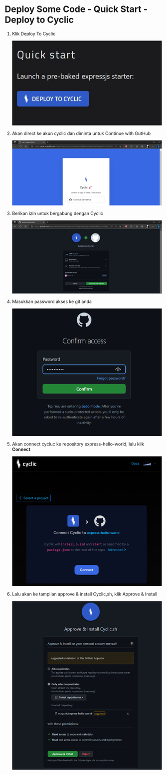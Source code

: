 # Deploy Some Code - Quick Start - Deploy to Cyclic

1. Klik Deploy To Cyclic
    
    ![01](f3/0.jpg)

2. Akan direct ke akun cyclic dan diminta untuk Continue with GutHub

    ![02](f3/1.png)
    
3. Berikan izin untuk bergabung dengan Cyclic

    ![03](f3/2.png)
    
4.  Masukkan password akses ke git anda

    ![04](f3/3.png)
    
5.  Akan connect cycluc ke repository express-hello-world, lalu klik **Connect**

    ![05](f3/4.png)
  
6.  Lalu akan ke tampilan approve & install Cyclic,sh, klik Approve & Install

    ![06](f3/5.png)
